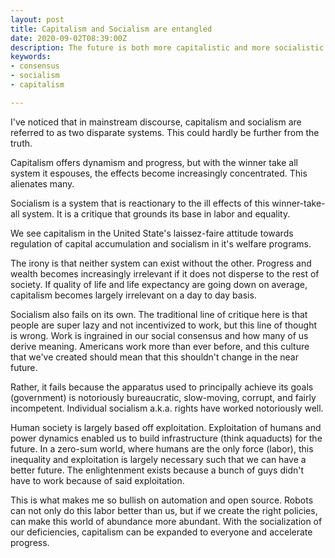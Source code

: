 ```yaml
---
layout: post
title: Capitalism and Socialism are entangled
date: 2020-09-02T08:39:00Z
description: The future is both more capitalistic and more socialistic.
keywords:
- consensus
- socialism
- capitalism

---
```

I've noticed that in mainstream discourse, capitalism and socialism are referred to as two disparate systems. This could hardly be further from the truth.

Capitalism offers dynamism and progress, but with the winner take all system it espouses, the effects become increasingly concentrated. This alienates many.

Socialism is a system that is reactionary to the ill effects of this winner-take-all system. It is a critique that grounds its base in labor and equality.

We see capitalism in the United State's laissez-faire attitude towards regulation of capital accumulation and socialism in it's welfare programs.

The irony is that neither system can exist without the other. Progress and wealth becomes increasingly irrelevant if it does not disperse to the rest of society. If quality of life and life expectancy are going down on average, capitalism becomes largely irrelevant on a day to day basis.

Socialism also fails on its own. The traditional line of critique here is that people are super lazy and not incentivized to work, but this line of thought is wrong. Work is ingrained in our social consensus and how many of us derive meaning. Americans work more than ever before, and this culture that we've created should mean that this shouldn't change in the near future.

Rather, it fails because the apparatus used to principally achieve its goals (government) is notoriously bureaucratic, slow-moving, corrupt, and fairly incompetent. Individual socialism a.k.a. rights have worked notoriously well.

Human society is largely based off exploitation. Exploitation of humans and power dynamics enabled us to build infrastructure (think aquaducts) for the future. In a zero-sum world, where humans are the only force (labor), this inequality and exploitation is largely necessary such that we can have a better future. The enlightenment exists because a bunch of guys didn't have to work because of said exploitation.

This is what makes me so bullish on automation and open source. Robots can not only do this labor better than us, but if we create the right policies, can make this world of abundance more abundant. With the socialization of our deficiencies, capitalism can be expanded to everyone and accelerate progress.